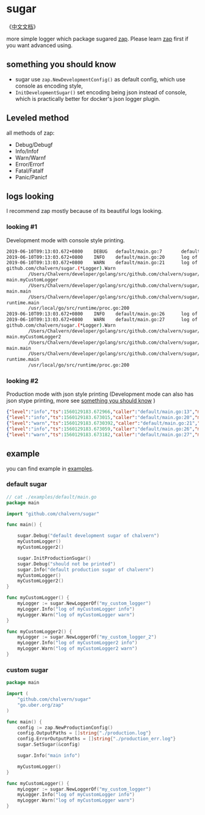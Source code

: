# sugar

《[中文文档](./README_zh.md)》

more simple logger which package sugared [zap](https://github.com/uber-go/zap).
Please learn [zap](https://github.com/uber-go/zap) first if you want advanced using.


## something you should know

* sugar use `zap.NewDevelopmentConfig()` as default config, which use console as encoding style,
* `InitDevelopmentSugar()` set encoding being json instead of console,  which is practically better for docker's json logger plugin.


## Leveled method

all methods of zap:

* Debug/Debugf
* Info/Infof
* Warn/Warnf
* Error/Errorf
* Fatal/Fatalf
* Panic/Panicf

## logs looking
I recommend zap mostly because of its beautiful logs looking.

### looking #1
Development mode with console style printing.

```bash
2019-06-10T09:13:03.672+0800    DEBUG   default/main.go:7       default development sugar of chalvern   {"unit": "main"}
2019-06-10T09:13:03.672+0800    INFO    default/main.go:20      log of myCustomLogger info      {"unit": "my_custom_logger"}
2019-06-10T09:13:03.672+0800    WARN    default/main.go:21      log of myCustomLogger warn      {"unit": "my_custom_logger"}
github.com/chalvern/sugar.(*Logger).Warn
        /Users/Chalvern/developer/golang/src/github.com/chalvern/sugar/logger.go:51
main.myCustomLogger
        /Users/Chalvern/developer/golang/src/github.com/chalvern/sugar/examples/default/main.go:21
main.main
        /Users/Chalvern/developer/golang/src/github.com/chalvern/sugar/examples/default/main.go:8
runtime.main
        /usr/local/go/src/runtime/proc.go:200
2019-06-10T09:13:03.672+0800    INFO    default/main.go:26      log of myCustomLogger2 info     {"unit": "my_custom_logger_2"}
2019-06-10T09:13:03.672+0800    WARN    default/main.go:27      log of myCustomLogger2 warn     {"unit": "my_custom_logger_2"}
github.com/chalvern/sugar.(*Logger).Warn
        /Users/Chalvern/developer/golang/src/github.com/chalvern/sugar/logger.go:51
main.myCustomLogger2
        /Users/Chalvern/developer/golang/src/github.com/chalvern/sugar/examples/default/main.go:27
main.main
        /Users/Chalvern/developer/golang/src/github.com/chalvern/sugar/examples/default/main.go:9
runtime.main
        /usr/local/go/src/runtime/proc.go:200
```

### looking #2

Production mode with json style printing (Development mode can also has json stype printing, more see [something you should know](#something-you-should-know) )

```json
{"level":"info","ts":1560129183.672966,"caller":"default/main.go:13","msg":"default production sugar of chalvern","unit":"main"}
{"level":"info","ts":1560129183.673015,"caller":"default/main.go:20","msg":"log of myCustomLogger info","unit":"my_custom_logger"}
{"level":"warn","ts":1560129183.6730392,"caller":"default/main.go:21","msg":"log of myCustomLogger warn","unit":"my_custom_logger"}
{"level":"info","ts":1560129183.673059,"caller":"default/main.go:26","msg":"log of myCustomLogger2 info","unit":"my_custom_logger_2"}
{"level":"warn","ts":1560129183.673182,"caller":"default/main.go:27","msg":"log of myCustomLogger2 warn","unit":"my_custom_logger_2"}
```

## example

you can find example in [examples](./examples).


### default sugar
```go
// cat ./examples/default/main.go
package main

import "github.com/chalvern/sugar"

func main() {

	sugar.Debug("default development sugar of chalvern")
	myCustomLogger()
	myCustomLogger2()

	sugar.InitProductionSugar()
	sugar.Debug("should not be printed")
	sugar.Info("default production sugar of chalvern")
	myCustomLogger()
	myCustomLogger2()
}

func myCustomLogger() {
	myLogger := sugar.NewLoggerOf("my_custom_logger")
	myLogger.Info("log of myCustomLogger info")
	myLogger.Warn("log of myCustomLogger warn")
}

func myCustomLogger2() {
	myLogger := sugar.NewLoggerOf("my_custom_logger_2")
	myLogger.Info("log of myCustomLogger2 info")
	myLogger.Warn("log of myCustomLogger2 warn")
}
```

### custom sugar

```go
package main

import (
	"github.com/chalvern/sugar"
	"go.uber.org/zap"
)

func main() {
	config := zap.NewProductionConfig()
	config.OutputPaths = []string{"./production.log"}
	config.ErrorOutputPaths = []string{"./production_err.log"}
	sugar.SetSugar(&config)

	sugar.Info("main info")

	myCustomLogger()
}

func myCustomLogger() {
	myLogger := sugar.NewLoggerOf("my_custom_logger")
	myLogger.Info("log of myCustomLogger info")
	myLogger.Warn("log of myCustomLogger warn")
}

```